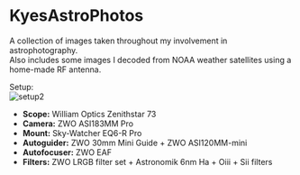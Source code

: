 # KyesAstroPhotos
A collection of images taken throughout my involvement in astrophotography.
<br>
Also includes some images I decoded from NOAA weather satellites using a home-made RF antenna.

Setup:
<br> ![setup2](https://user-images.githubusercontent.com/57282923/193433391-dbd90fa8-5679-4a6d-bd6a-88d7360ad1e0.jpg)


- **Scope:** William Optics Zenithstar 73
- **Camera:** ZWO ASI183MM Pro
- **Mount:** Sky-Watcher EQ6-R Pro
- **Autoguider:** ZWO 30mm Mini Guide + ZWO ASI120MM-mini
- **Autofocuser:** ZWO EAF
- **Filters:** ZWO LRGB filter set + Astronomik 6nm Ha + Oiii + Sii filters
